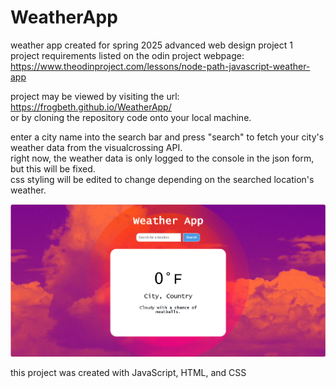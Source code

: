 # WeatherApp
weather app created for spring 2025 advanced web design project 1 <br>
project requirements listed on the odin project webpage: <br>
https://www.theodinproject.com/lessons/node-path-javascript-weather-app<br>

project may be viewed by visiting the url: https://frogbeth.github.io/WeatherApp/ <br>
or by cloning the repository code onto your local machine.

enter a city name into the search bar and press "search" to fetch your city's weather data from the visualcrossing API. <br>
right now, the weather data is only logged to the console in the json form, but this will be fixed. <br>
css styling will be edited to change depending on the searched location's weather. <br>

![Image](screenshot.png) <br>

this project was created with JavaScript, HTML, and CSS
